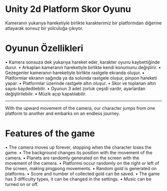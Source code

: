# Unity 2d Platform Skor Oyunu
Kameranın yukarıya hareketiyle birlikte karakterimiz bir platformdan diğerine atlayarak sonsuz bir yolculuğa çıkıyor.
# Oyunun Özellikleri
• Kamera sonsuza dek yukarıya hareket eder, karakter oyunu kaybettiğinde durur.
• Arkaplan kameranın hareketiyle birlikte kendi konumunu değiştirir.
• Gezegenler kameranın hareketiyle birlikte rastgele ekranda oluşur.
• Platformlar ekranın sağında ya da solunda rastgele oluşur, pinpon hareketi yapar.
• Platformlar üzerinde rastgele altın oluşur.
• Skor ve toplanan altın sayısı kaydedilebilir.
• Oyunun 3 adet zorluk çeşidi vardır, ayarlardan değiştirilebilir.
• Müzik açıp kapatılabilir.

-------

With the upward movement of the camera, our character jumps from one platform to another and embarks on an endless journey.
# Features of the game
• The camera moves up forever, stopping when the character loses the game.
• The background changes its position with the movement of the camera.
• Planets are randomly generated on the screen with the movement of the camera.
• Platforms occur randomly on the right or left of the screen, making pingpong movements.
• Random gold is generated on platforms.
• Score and number of collected gold can be saved.
• The game has 3 difficulty types, it can be changed in the settings.
• Music can be turned on or off.
